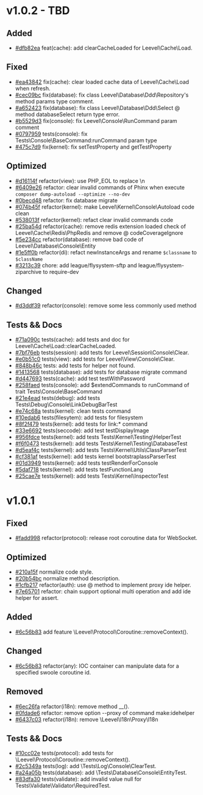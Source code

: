 # v1.0.2 - TBD

## Added

- [#dfb82ea](https://github.com/hunzhiwange/framework/commit/ef17c7be35b31e42a117d489d8d4ab3f90d3620f) feat(cache): add clearCacheLoaded for Leevel\Cache\Load.

## Fixed

- [#ea43842](https://github.com/hunzhiwange/framework/commit/ea43842dd96054258948e8c623d60279b0430c29) fix(cache): clear loaded cache data of Leevel\Cache\Load when refresh.
- [#cec09bc](https://github.com/hunzhiwange/framework/commit/cec09bc7146c0d48c5c97c61e69e41dee40ac0af) fix(database): fix class Leevel\Database\Ddd\Repository's method params type comment.
- [#a652423](https://github.com/hunzhiwange/framework/commit/a65242334c42641e31d1f58a1e087651741c795a) fix(database): fix class Leevel\Database\Ddd\Select @ method databaseSelect return type error.
- [#b5529d3](https://github.com/hunzhiwange/framework/commit/b5529d340f176605ab2740d7cb919c9070e99b1b) fix(console): fix Leevel\Console\RunCommand param comment
- [#0797959](https://github.com/hunzhiwange/framework/commit/07979595683fbbf7b48f03724f54b49d7da8dc4f) tests(console): fix Tests\Console\BaseCommand:runCommand param type
- [#475c7d9](https://github.com/hunzhiwange/framework/commit/475c7d9133d4ba03e3ab4562127949d79f59217d) fix(kernel): fix setTestProperty and getTestProperty

## Optimized

- [#d16114f](https://github.com/hunzhiwange/framework/commit/d16114fac898f2d3b4fcc97828a4f23be568aa05) refactor(view): use PHP_EOL to replace \n
- [#6409e26](https://github.com/hunzhiwange/framework/commit/6409e264bdc280c1c2ae04d2a9ab03f3bfd02f24) refactor: clear invalid commands of Phinx when execute `composer dump-autoload --optimize --no-dev`
- [#0becd48](https://github.com/hunzhiwange/framework/commit/0becd48eedef45be917af52f85ea2cdc69ecb084) refactor: fix database migrate
- [#074b45f](https://github.com/hunzhiwange/framework/commit/074b45f869c9a060f708dba33f6539aca77ee465) refactor(kernel): make Leevel\Kernel\Console\Autoload code clean
- [#538013f](https://github.com/hunzhiwange/framework/commit/538013f21efbe8bd110fdcea55662cbf42bdf2cf) refactor(kernel): refact clear invalid commands code
- [#25ba54d](https://github.com/hunzhiwange/framework/commit/25ba54dce0d93406aa595a1b7f2137cea7048aed) refactor(cache): remove redis extension loaded check of Leevel\Cache\Redis\PhpRedis and remove @ codeCoverageIgnore
- [#5e234cc](https://github.com/hunzhiwange/framework/commit/5e234ccc008b38e549fb32f4a4902887ce7ad5a9) refactor(database): remove bad code of Leevel\Database\Console\Entity
- [#1e5ff0b](https://github.com/hunzhiwange/framework/commit/1e5ff0ba0bce91dbee15bda5b8032829b2fa47d3) refactor(di): refact newInstanceArgs and rename `$classname` to `$className`
- [#3213c39](https://github.com/hunzhiwange/framework/commit/3213c398a360c4d5fa61f1f4ae8e87692331649b) chore: add league/flysystem-sftp and league/flysystem-ziparchive to require-dev

## Changed

- [#d3ddf39](https://github.com/hunzhiwange/framework/commit/d3ddf396845b50f17b77d3b1a416982c80c7d063) refactor(console): remove some less commonly used method

## Tests && Docs

- [#71a090c](https://github.com/hunzhiwange/framework/commit/71a090ce8504d77445783e562ae8691c32bd7886) tests(cache): add tests and doc for Leevel\Cache\Load::clearCacheLoaded.
- [#7bf76eb](https://github.com/hunzhiwange/framework/commit/7bf76ebe892be1ea541d6fc6d9dadb2a71fa0508) tests(session): add tests for Leevel\Session\Console\Clear.
- [#e0b51c0](https://github.com/hunzhiwange/framework/commit/e0b51c00397057e2d10d0b5ee9df4912ecf1d1a0) tests(view): add tests for Leevel\View\Console\Clear.
- [#848b46c](https://github.com/hunzhiwange/framework/commit/848b46cf4c367eb52770c4b9625be3ec25d6e11f) tests: add tests for helper not found.
- [#1413568](https://github.com/hunzhiwange/framework/commit/1413568f17f6b5860a510e1d77f8c447463211e8) tests(database): add tests for database migrate command
- [#d447693](https://github.com/hunzhiwange/framework/commit/d447693e05b6708cc93e62fbe0d942cb14728ff1) tests(cache): add test testWithPassword
- [#258faed](https://github.com/hunzhiwange/framework/commit/258faede3f3a4b3d1c2c924037dc1afab9304dc7) tests(console): add $extendCommands to runCommand of trait Tests\Console\BaseCommand
- [#21e4ead](https://github.com/hunzhiwange/framework/commit/21e4ead29daacf9dae34155dbe80b9173fd12b95) tests(debug): add tests Tests\Debug\Console\LinkDebugBarTest
- [#e74c68a](https://github.com/hunzhiwange/framework/commit/e74c68a136bbe49a70dc1c1ec10170894986d6cf) tests(kernel): clean tests command
- [#10edab6](https://github.com/hunzhiwange/framework/commit/10edab653aa0337218deed94af063f1cb98988c1) tests(filesytem): add tests for filesystem
- [#8f2f479](https://github.com/hunzhiwange/framework/commit/8f2f4794451f8e2477b2a0450e90388aaa68fe07) tests(kernel): add tests for link:* command
- [#33e6692](https://github.com/hunzhiwange/framework/commit/33e669216a81029341950fe0f259b507b7f1b854) tests(seccode): add test testDisplayImage
- [#956fdce](https://github.com/hunzhiwange/framework/commit/956fdcecde66a29c79d88364c18f6a735efb33d8) tests(kernel): add tests Tests\Kernel\Testing\HelperTest
- [#f6f0473](https://github.com/hunzhiwange/framework/commit/f6f047375f55ed39a35820bfc291af1300d5f2c2) tests(kernel): add tests Tests\Kernel\Testing\DatabaseTest
- [#d5eaf4c](https://github.com/hunzhiwange/framework/commit/d5eaf4c2d560bf8729c2dba2f643ce57f34a598b) tests(kernel): add tests Tests\Kernel\Utils\ClassParserTest
- [#cf381af](https://github.com/hunzhiwange/framework/commit/cf381af9ef2e3071e08c838ec2c7cd4386679564) tests(kernel): add tests kernel bootstraplassParserTest
- [#01d3949](https://github.com/hunzhiwange/framework/commit/01d3949d11ecafd73a9b8f265bda818729f3312a) tests(kernel): add tests testRenderForConsole
- [#5daf718](https://github.com/hunzhiwange/framework/commit/5daf7180ed0e031f70879620f6ec75aeef6b0fb4) tests(kernel): add tests testFunctionLang
- [#25cae7e](https://github.com/hunzhiwange/framework/commit/25cae7ecf531e72f79b442b07b4776585e836e77) tests(kernel): add tests Tests\Kernel\InspectorTest

# v1.0.1

## Fixed

- [#fadd998](https://github.com/hunzhiwange/framework/commit/fadd99826f2ae917df0534be22eabd17e59dae05) refactor(protocol): release root coroutine data for WebSocket.

## Optimized

- [#210a15f](https://github.com/hunzhiwange/framework/commit/210a15f710318d40dc115350afbb116bf7418b77) normalize code style.
- [#20b54bc](https://github.com/hunzhiwange/framework/commit/20b54bc1856bb8c835271f65fd57f42d87c7e789) normalize method description.
- [#1cfb217](https://github.com/hunzhiwange/framework/commit/1cfb217e8d4b454dff9ff2b2aa256276f1687132) refactor(auth): use @ method to implement proxy ide helper.
- [#7e65701](https://github.com/hunzhiwange/framework/commit/7e657012736cc95520cf70448882c0ed87635b76) refactor: chain support optional multi operation and add ide helper for assert.

## Added

- [#6c56b83](https://github.com/hunzhiwange/framework/commit/6c56b837e5083a64ca3ee8e20af574af253aa6a8) add feature \Leevel\Protocol\Coroutine::removeContext().

## Changed

- [#6c56b83](https://github.com/hunzhiwange/framework/commit/6c56b837e5083a64ca3ee8e20af574af253aa6a8) refactor(any): IOC container can manipulate data for a specified swoole coroutine id.

## Removed

- [#6ec26fa](https://github.com/hunzhiwange/framework/commit/6ec26fa92ffc8594623e3fb4da934082b0927a33) refactor(i18n): remove method __().
- [#0fdade6](https://github.com/hunzhiwange/framework/commit/0fdade66c9ad0a59293d987514916a0c1f66835c) refactor: remove option --proxy of command make:idehelper
- [#6437c03](https://github.com/hunzhiwange/framework/commit/6437c0350efa87c417877974b8eb491ad322b3f6) refactor(i18n): remove \Leevel\I18n\Proxy\I18n

## Tests && Docs

- [#10cc02e](https://github.com/hunzhiwange/framework/commit/10cc02e3d4823e95535b02da7a51b3ab88a2edfa) tests(protocol): add tests for \Leevel\Protocol\Coroutine::removeContext().
- [#2c5349a](https://github.com/hunzhiwange/framework/commit/347aad7e9a71cf5294e5bd63060419e573971472) tests(log): add \Tests\Log\Console\ClearTest.
- [#a24a05b](https://github.com/hunzhiwange/framework/commit/ad74c497b9ae9cbc41b3517fdfceabfc61e0d866) tests(database): add \Tests\Database\Console\EntityTest.
- [#83dfa30](https://github.com/hunzhiwange/framework/commit/83dfa300647c7144c22b63f546bc72297500d258) tests(validate): add invalid value null for Tests\Validate\Validator\RequiredTest.
